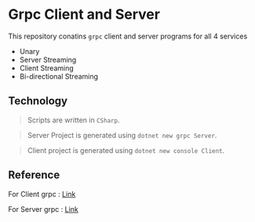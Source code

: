 # Grpc Client and Server

This repository conatins `grpc` client and server programs for all 4 services
- Unary
- Server Streaming
- Client Streaming
- Bi-directional Streaming

## Technology
>Scripts are written in `CSharp`.

>Server Project is generated using `dotnet new grpc Server`.

>Client project is generated using `dotnet new console Client`.

## Reference
For Client grpc : [Link](https://docs.microsoft.com/en-us/aspnet/core/grpc/client?view=aspnetcore-3.1)

For Server grpc : [Link](https://grpc.io/docs/languages/csharp/basics/)
